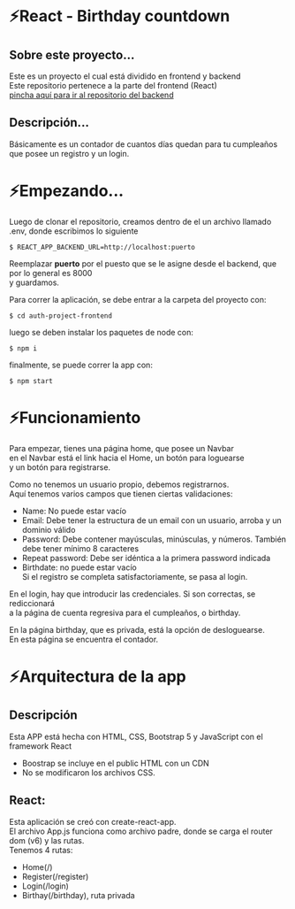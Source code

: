 # ⚡React - Birthday countdown 
## Sobre este proyecto...
  Este es un proyecto el cual está dividido en frontend y backend    
  Este repositorio pertenece a la parte del frontend (React)  
  [pincha aquí para ir al repositorio del backend](https://github.com/joaquindiazalvarez/auth-project-backend)  
  
## Descripción...
  Básicamente es un contador de cuantos días quedan para tu cumpleaños 
  que posee un registro y un login.
  
# ⚡Empezando...
Luego de clonar el repositorio, creamos dentro de el un archivo llamado .env, donde escribimos lo siguiente


```$ REACT_APP_BACKEND_URL=http://localhost:puerto```  

Reemplazar __puerto__ por el puesto que se le asigne desde el backend, que por lo general es 8000  
y guardamos.

Para correr la aplicación, se debe entrar a la carpeta del proyecto con:  

```$ cd auth-project-frontend```  
    
luego se deben instalar los paquetes de node con:  

```$ npm i```    
    
finalmente, se puede correr la app con:   

```$ npm start```    

# ⚡Funcionamiento  
Para empezar, tienes una página home, que posee un Navbar  
en el Navbar está el link hacia el Home, un botón para loguearse  
y un botón para registrarse.  

Como no tenemos un usuario propio, debemos registrarnos.  
Aquí tenemos varios campos que tienen ciertas validaciones:  
- Name: No puede estar vacío  
- Email: Debe tener la estructura de un email con un usuario, arroba y un dominio válido  
- Password: Debe contener mayúsculas, minúsculas, y números. También debe tener mínimo 8 caracteres  
- Repeat password: Debe ser idéntica a la primera password indicada  
- Birthdate: no puede estar vacío  
Si el registro se completa satisfactoriamente, se pasa al login.  

En el login, hay que introducir las credenciales. Si son correctas, se rediccionará  
a la página de cuenta regresiva para el cumpleaños, o birthday.  

En la página birthday, que es privada, está la opción de desloguearse.  
En esta página se encuentra el contador.  

# ⚡Arquitectura de la app  
## Descripción  
Esta APP está hecha con HTML, CSS, Bootstrap 5 y JavaScript con el framework React  
- Boostrap se incluye en el public HTML con un CDN  
- No se modificaron los archivos CSS.  
## React:  
Esta aplicación se creó con create-react-app.  
El archivo App.js funciona como archivo padre, donde se carga el router dom (v6) y las rutas.  
Tenemos 4 rutas:  
  - Home(/)  
  - Register(/register)  
  - Login(/login)  
  - Birthay(/birthday), ruta privada  
